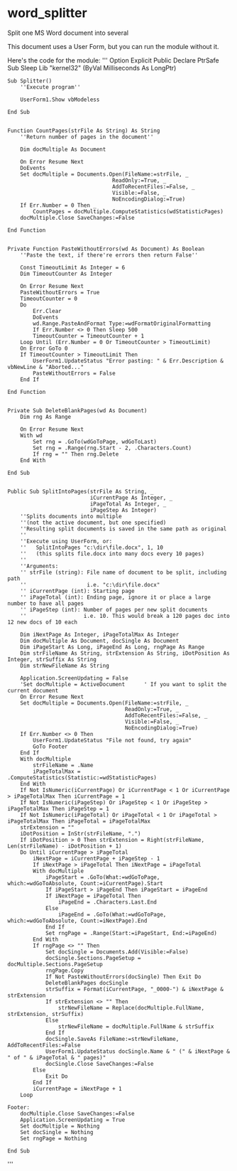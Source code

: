 # word_splitter
 Split one MS Word document into several

This document uses a User Form, but you can run the module without it.

Here's the code for the module:
'''
    Option Explicit
    Public Declare PtrSafe Sub Sleep Lib "kernel32" (ByVal Milliseconds As LongPtr)


    Sub Splitter()
        ''Execute program''
        
        UserForm1.Show vbModeless
        
    End Sub


    Function CountPages(strFile As String) As String
        ''Return number of pages in the document''
        
        Dim docMultiple As Document
        
        On Error Resume Next
        DoEvents
        Set docMultiple = Documents.Open(FileName:=strFile, _
                                     ReadOnly:=True, _
                                     AddToRecentFiles:=False, _
                                     Visible:=False, _
                                     NoEncodingDialog:=True)
        If Err.Number = 0 Then _
            CountPages = docMultiple.ComputeStatistics(wdStatisticPages)
        docMultiple.Close SaveChanges:=False
        
    End Function


    Private Function PasteWithoutErrors(wd As Document) As Boolean
        ''Paste the text, if there're errors then return False''

        Const TimeoutLimit As Integer = 6
        Dim TimeoutCounter As Integer

        On Error Resume Next
        PasteWithoutErrors = True
        TimeoutCounter = 0
        Do
            Err.Clear
            DoEvents
            wd.Range.PasteAndFormat Type:=wdFormatOriginalFormatting
            If Err.Number <> 0 Then Sleep 500
            TimeoutCounter = TimeoutCounter + 1
        Loop Until (Err.Number = 0 Or TimeoutCounter > TimeoutLimit)
        On Error GoTo 0
        If TimeoutCounter > TimeoutLimit Then
            UserForm1.UpdateStatus "Error pasting: " & Err.Description & vbNewLine & "Aborted..."
            PasteWithoutErrors = False
        End If
        
    End Function


    Private Sub DeleteBlankPages(wd As Document)
        Dim rng As Range
        
        On Error Resume Next
        With wd
            Set rng = .GoTo(wdGoToPage, wdGoToLast)
            Set rng = .Range(rng.Start - 2, .Characters.Count)
            If rng = "" Then rng.Delete
        End With
        
    End Sub


    Public Sub SplitIntoPages(strFile As String, _
                              iCurrentPage As Integer, _
                              iPageTotal As Integer, _
                              iPageStep As Integer)
        ''Splits documents into multiple
        ''(not the active document, but one specified)
        ''Resulting split documents is saved in the same path as original
        ''
        ''Execute using UserForm, or:
        ''   SplitIntoPages "c:\dir\file.docx", 1, 10
        ''   (this splits file.docx into many docs every 10 pages)
        ''
        ''Arguments:
        '' strFile (string): File name of document to be split, including path
        ''                   i.e. "c:\dir\file.docx"
        '' iCurrentPage (int): Starting page
        '' iPageTotal (int): Ending page, ignore it or place a large number to have all pages
        '' iPageStep (int): Number of pages per new split documents
        ''                  i.e. 10. This would break a 120 pages doc into 12 new docs of 10 each
        
        Dim iNextPage As Integer, iPageTotalMax As Integer
        Dim docMultiple As Document, docSingle As Document
        Dim iPageStart As Long, iPageEnd As Long, rngPage As Range
        Dim strFileName As String, strExtension As String, iDotPosition As Integer, strSuffix As String
        Dim strNewFileName As String

        Application.ScreenUpdating = False
        'Set docMultiple = ActiveDocument      ' If you want to split the current document
        On Error Resume Next
        Set docMultiple = Documents.Open(FileName:=strFile, _
                                         ReadOnly:=True, _
                                         AddToRecentFiles:=False, _
                                         Visible:=False, _
                                         NoEncodingDialog:=True)
        If Err.Number <> 0 Then
            UserForm1.UpdateStatus "File not found, try again"
            GoTo Footer
        End If
        With docMultiple
            strFileName = .Name
            iPageTotalMax = .ComputeStatistics(Statistic:=wdStatisticPages)
        End With
        If Not IsNumeric(iCurrentPage) Or iCurrentPage < 1 Or iCurrentPage > iPageTotalMax Then iCurrentPage = 1
        If Not IsNumeric(iPageStep) Or iPageStep < 1 Or iPageStep > iPageTotalMax Then iPageStep = 1
        If Not IsNumeric(iPageTotal) Or iPageTotal < 1 Or iPageTotal > iPageTotalMax Then iPageTotal = iPageTotalMax
        strExtension = ""
        iDotPosition = InStr(strFileName, ".")
        If iDotPosition > 0 Then strExtension = Right(strFileName, Len(strFileName) - iDotPosition + 1)
        Do Until iCurrentPage > iPageTotal
            iNextPage = iCurrentPage + iPageStep - 1
            If iNextPage > iPageTotal Then iNextPage = iPageTotal
            With docMultiple
                iPageStart = .GoTo(What:=wdGoToPage, which:=wdGoToAbsolute, Count:=iCurrentPage).Start
                If iPageStart > iPageEnd Then iPageStart = iPageEnd
                If iNextPage = iPageTotal Then
                    iPageEnd = .Characters.Last.End
                Else
                    iPageEnd = .GoTo(What:=wdGoToPage, which:=wdGoToAbsolute, Count:=iNextPage).End
                End If
                Set rngPage = .Range(Start:=iPageStart, End:=iPageEnd)
            End With
            If rngPage <> "" Then
                Set docSingle = Documents.Add(Visible:=False)
                docSingle.Sections.PageSetup = docMultiple.Sections.PageSetup
                rngPage.Copy
                If Not PasteWithoutErrors(docSingle) Then Exit Do
                DeleteBlankPages docSingle
                strSuffix = Format(iCurrentPage, "_0000-") & iNextPage & strExtension
                If strExtension <> "" Then
                    strNewFileName = Replace(docMultiple.FullName, strExtension, strSuffix)
                Else
                    strNewFileName = docMultiple.FullName & strSuffix
                End If
                docSingle.SaveAs FileName:=strNewFileName, AddToRecentFiles:=False
                UserForm1.UpdateStatus docSingle.Name & " (" & iNextPage & " of " & iPageTotal & " pages)"
                docSingle.Close SaveChanges:=False
            Else
                Exit Do
            End If
            iCurrentPage = iNextPage + 1
        Loop

    Footer:
        docMultiple.Close SaveChanges:=False
        Application.ScreenUpdating = True
        Set docMultiple = Nothing
        Set docSingle = Nothing
        Set rngPage = Nothing

    End Sub
'''